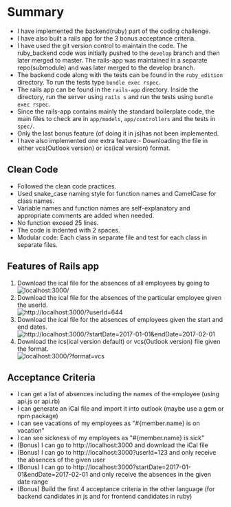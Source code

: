 # Summary

- I have implemented the backend(ruby) part of the coding challenge.
- I have also built a rails app for the 3 bonus acceptance criteria. 
- I have used the git version control to maintain the code. The ruby_backend code was initially pushed to the ```develop``` branch and then later merged to master. The rails-app was maintained in a separate repo(submodule) and was later merged to the develop branch.
- The backend code along with the tests can be found in the ```ruby_edition``` directory. To run the tests type ```bundle exec rspec```.
- The rails app can be found in the ```rails-app``` directory. Inside the directory, run the server using ```rails s``` and run the tests using ```bundle exec rspec```.
- Since the rails-app contains mainly the standard boilerplate code, the main files to check are in ```app/models```, ```app/controllers``` and the tests in ```spec/```. 
- Only the last bonus feature (of doing it in js)has not been implemented.
- I have also implemented one extra feature:- Downloading the file in either vcs(Outlook version) or ics(ical version) format.

## Clean Code
- Followed the clean code practices.
- Used snake_case naming style for function names and CamelCase for class names. 
- Variable names and function names are self-explanatory and appropriate comments are added when needed.
- No function exceed 25 lines.
- The code is indented with 2 spaces.
- Modular code: Each class in separate file and test for each class in separate files.

 ## Features of Rails app

1. Download the ical file for the absences of all employees by going to 
![localhost:3000/](localhost:3000/)
2. Download the ical file for the absences of the particular employee given the userId. \
![http://localhost:3000/?userId=644](http://localhost:3000/?userId=644)
3. Download the ical file for the absences of employees given the start and end dates. \
![http://localhost:3000/?startDate=2017-01-01&endDate=2017-02-01](http://localhost:3000/?startDate=2017-01-01&endDate=2017-02-01)
4. Download the ics(ical version default) or vcs(Outlook version) file given the format. \
![localhost:3000/?format=vcs](localhost:3000/?format=vcs)


## Acceptance Criteria

- I can get a list of absences including the names of the employee (using api.js or api.rb)
- I can generate an iCal file and import it into outlook (maybe use a gem or npm package)
- I can see vacations of my employees as "#{member.name} is on vacation" 
- I can see sickness of my employees as "#{member.name} is sick" 
- (Bonus) I can go to http://localhost:3000 and download the iCal file
- (Bonus) I can go to http://localhost:3000?userId=123 and only receive the absences of the given user
- (Bonus) I can go to http://localhost:3000?startDate=2017-01-01&endDate=2017-02-01 and only receive the absences in the given date range
- (Bonus) Build the first 4 acceptance criteria in the other language (for backend candidates in js and for frontend candidates in ruby)

